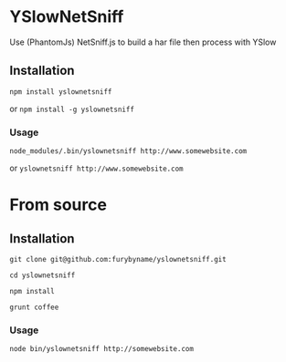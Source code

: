 YSlowNetSniff
=============

Use (PhantomJs) NetSniff.js to build a har file then process with YSlow

## Installation

`npm install yslownetsniff`

or `npm install -g yslownetsniff`

### Usage

`node_modules/.bin/yslownetsniff http://www.somewebsite.com`

or `yslownetsniff http://www.somewebsite.com`

# From source

## Installation

`git clone git@github.com:furybyname/yslownetsniff.git`

`cd yslownetsniff`

`npm install`

`grunt coffee`

### Usage

`node bin/yslownetsniff http://somewebsite.com`
 
